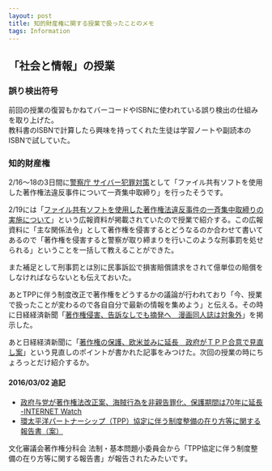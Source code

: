 ```yaml
---
layout: post
title: 知的財産権に関する授業で扱ったことのメモ
tags: Information
---
```


## 「社会と情報」の授業

### 誤り検出符号

前回の授業の復習もかねてバーコードやISBNに使われている誤り検出の仕組みを取り上げた。  
教科書のISBNで計算したら興味を持ってくれた生徒は学習ノートや副読本のISBNで試していた。

### 知的財産権

2/16〜18の3日間に[警察庁 サイバー犯罪対策](https://www.npa.go.jp/cyber/)として「ファイル共有ソフトを使用した著作権法違反事件について一斉集中取締り」を行ったそうです。

2/19には「[ファイル共有ソフトを使用した著作権法違反事件の一斉集中取締りの実施について](https://www.npa.go.jp/cyber/warning/h28/H280219.pdf)」という広報資料が掲載されていたので授業で紹介する。この広報資料に「主な関係法令」として著作権を侵害するとどうなるのか合わせて書いてあるので「著作権を侵害すると警察が取り締まりを行いこのような刑事罰を処せられる」ということを一括して教えることができた。

また補足として刑事罰とは別に民事訴訟で損害賠償請求をされて億単位の賠償をしなければならないとも伝えておいた。

あとTPPに伴う制度改正で著作権をどうするかの議論が行われており「今、授業で扱ったことが変わるので各自自分で最新の情報を集めよう」と伝える。その時に日経経済新聞「[著作権侵害、告訴なしでも摘発へ　漫画同人誌は対象外](http://www.nikkei.com/article/DGXLASDG05H81_T20C16A2CC1000/)」を掲示した。

あと日経経済新聞に「[著作権の保護、欧米並みに延長　政府がＴＰＰ合意で見直し案](http://www.nikkei.com/article/DGXLASDF24H0S_U6A220C1PP8000/)」という見直しのポイントが書かれた記事をみつけた。次回の授業の時にちょろっとだけ紹介するか。

#### 2016/03/02 追記

* [政府与党が著作権法改正案、海賊行為を非親告罪化、保護期間は70年に延長 -INTERNET Watch](http://internet.watch.impress.co.jp/docs/news/20160301_746253.html)
* [環太平洋パートナーシップ（TPP）協定に伴う制度整備の在り方等に関する報告書（案）](http://www.bunka.go.jp/seisaku/bunkashingikai/chosakuken/hoki/h27_09/pdf/shiryo_1.pdf)

文化審議会著作権分科会 法制・基本問題小委員会から「TPP協定に伴う制度整備の在り方等に関する報告書」が報告されたみたいです。